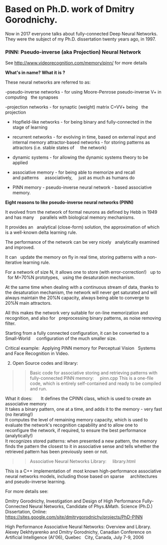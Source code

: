 # Based on Ph.D. work of Dmitry Gorodnichy.

Now in 2017 everyone talks about fully-connected Deep Neural Networks. 
They were the subject of my Ph.D. dissertation twenty years ago,  in 1997. 

### PINN: Pseudo-inverse (aka Projection) Neural Network

See http://www.videorecognition.com/memory/pinn/ for more details

**What's in name? What it is ?**

These neural networks are referred to as:

-pseudo-inverse networks - for using Moore-Penrose pseudo-inverse V+ in computing   the synapses   

-projection networks - for synaptic (weight) matrix C=VV+  being   the projection   

- Hopfield-like networks - for being binary and fully-connected in the stage of  learning 

- recurrent networks - for evolving in time, based on external input and internal  memory  attractor-based networks - for storing patterns as attractors (i.e. stable states of      the network)       

- dynamic systems - for allowing the dynamic systems theory to be applied   

- associative memory - for being able to memorize and recall and patterns      associatively,      just as much as humans do     

- PINN memory - pseudo-inverse neural network - based associative memory.  

**Eight reasons to like pseudo-inverse neural networks (PINN)**

It evolved from the network of  formal neurons as defined by Hebb in 1949 and has many     
parallels with biological memory mechanisms.    

It provides an   analytical (close-form) solution, the approximation of which is a well-known delta learning rule.   

The performance of the network can be very nicely   analytically examined and  improved.  

It can   update the memory on fly  in real time, storing patterns with a non-iterative learning rule.    

For a network of size N, it allows one to  store (with error-correction!)   up to    for  M=70%N prototypes,   using the desaturation mechanism.   

At the same time when  dealing with a continuous stream of data, thanks to the desaturation mechanism,  the network will never get saturated and will always  maintain the 20%N capacity, always being able to converge to 20%N main attractors.  

All this makes the network very  suitable for  on-line memorization and  recognition, and also for   preprocessing binary patterns, as noise removing filter.   

Starting from a fully connected configuration, it can be converted to a Small-World     configuration of the much smaller size.  

Critical example:  Applying PINN memory for  Perceptual Vision   Systems and  Face Recognition in Video. 

2. Open Source codes and library:  

>> Basic code for associative storing and retrieving patterns with fully-connected PINN memory:      pinn.cpp 
This is a one-file code, which is entirely self-contained and ready to be compiled and run.      

What it does:       
It defines the CPINN class, which is used to create an associative memory  
It takes a binary pattern, one at a time, and adds it to the memory - very fast (no iterating!)  
It computes the level of remaining memory capacity, which is used to evaluate the network's recognition capability and to allow one to reconfigure the network, if required, to ensure the best performance (analytically!)  
It recognizes stored patterns: when presented a new pattern, the memory finds the pattern the closest to it in associative sense and tells whether the retrieved pattern has been previously seen or not. 

>>Associative Neural Networks Library:      library.html   

This is a C++ implementation of  most known high-performance associative neural networks models, including those based on sparse     architectures and pseudo-inverse learning. 

For more details see:     

Dmitry Gorodnichy, Investigation and Design of High Performance Fully-Connected Neural Networks, Candidate of Phys.&Math. Science (Ph.D.) Dissertation, Online: https://sites.google.com/site/dmitrygorodnichy/projects/PhD-PINN

High Performance Associative Neural Networks: Overview and Library. Alexey Dekhtyarenko and Dmitry Gorodnichy, Canadian Conference on Artificial Intelligence (AI'06), Quebec   City, Canada, July 7-9, 2006   

